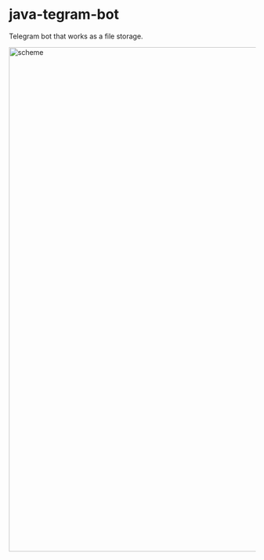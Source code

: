 # java-tegram-bot

Telegram bot that works as a file storage.

<img width="1029" alt="scheme" src="https://github.com/Ivan-Mol/java-tegram-bot/assets/94922468/47f8f2cc-4b11-4383-8f15-935ef05a43fd">
